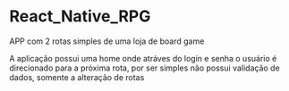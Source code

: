 # React_Native_RPG
APP com 2 rotas simples de uma loja de board game

A aplicação possui uma home onde atráves do login e senha o usuário é direcionado para a próxima rota, por ser simples não possui validação de dados, somente a alteração de rotas
